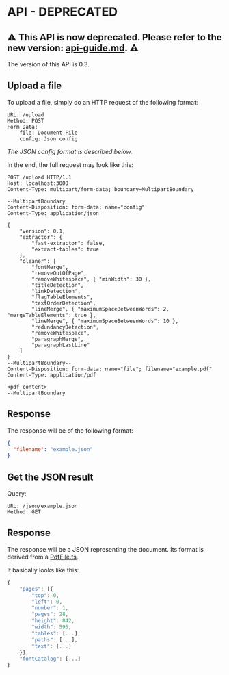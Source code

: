 # API - DEPRECATED

## :warning: This API is now deprecated. Please refer to the new version: [api-guide.md](docs/api-guide.md). :warning:

The version of this API is 0.3.

## Upload a file

To upload a file, simply do an HTTP request of the following format:

```http
URL: /upload
Method: POST
Form Data:
    file: Document File
    config: Json config
```

_The JSON config format is described below._

In the end, the full request may look like this:

```http
POST /upload HTTP/1.1
Host: localhost:3000
Content-Type: multipart/form-data; boundary=MultipartBoundary

--MultipartBoundary
Content-Disposition: form-data; name="config"
Content-Type: application/json

{
    "version": 0.1,
    "extractor": {
        "fast-extractor": false,
        "extract-tables": true
    },
    "cleaner": [
        "fontMerge",
        "removeOutOfPage",
        "removeWhitespace", { "minWidth": 30 },
        "titleDetection",
        "linkDetection",
        "flagTableElements",
        "textOrderDetection",
        "lineMerge", { "maximumSpaceBetweenWords": 2, "mergeTableElements": true },
        "lineMerge", { "maximumSpaceBetweenWords": 10 },
        "redundancyDetection",
        "removeWhitespace",
        "paragraphMerge",
        "paragraphLastLine"
    ]
}
--MultipartBoundary--
Content-Disposition: form-data; name="file"; filename="example.pdf"
Content-Type: application/pdf

<pdf_content>
--MultipartBoundary
```

## Response

The response will be of the following format:

```json
{
  "filename": "example.json"
}
```

## Get the JSON result

Query:

```http
URL: /json/example.json
Method: GET
```

## Response

The response will be a JSON representing the document. Its format is derived from a [PdfFile.ts](https://github.com/AXATechLab/Parsr/blob/master/scripts/extractor/types/PdfFile.ts).

It basically looks like this:

```js
{
    "pages": [{
        "top": 0,
        "left": 0,
        "number": 1,
        "pages": 28,
        "height": 842,
        "width": 595,
        "tables": [...],
        "paths": [...],
        "text": [...]
    }],
    "fontCatalog": [...]
}
```
